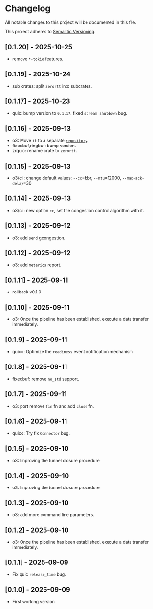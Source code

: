 # Changelog

All notable changes to this project will be documented in this file.

This project adheres to [Semantic Versioning](https://semver.org).

<!--
Note: In this file, do not use the hard wrap in the middle of a sentence for
compatibility with GitHub comment style markdown rendering.
-->

## [0.1.20] - 2025-10-25

- remove `*-tokio` features.

## [0.1.19] - 2025-10-24

- sub crates: split `zerortt` into subcrates.

## [0.1.17] - 2025-10-23

- quic: bump version to `0.1.17`. fixed `stream shutdown` bug.

## [0.1.16] - 2025-09-13

- o3: Move `it` to a separate [`repository`](https://github.com/ZeroRtt/o3).
- fixedbuf,ringbuf: bump version.
- zrquic: rename crate to `zerortt`.

## [0.1.15] - 2025-09-13

- o3/cli: change default values: `--cc`=bbr, `--mtu`=12000, `--max-ack-delay`=30

## [0.1.14] - 2025-09-13

- o3/cli: new option `cc`, set the congestion control algorithm with it.

## [0.1.13] - 2025-09-12

- o3: add `send` gcongestion.

## [0.1.12] - 2025-09-12

- o3: add `meterics` report.

## [0.1.11] - 2025-09-11

- rollback v0.1.9

## [0.1.10] - 2025-09-11

- o3: Once the pipeline has been established, execute a data transfer immediately.

## [0.1.9] - 2025-09-11

- quico: Optimize the `readiness` event notification mechanism

## [0.1.8] - 2025-09-11

- fixedbuf: remove `no_std` support.

## [0.1.7] - 2025-09-11

- o3: port remove `fin` fn and add `close` fn.

## [0.1.6] - 2025-09-11

- quico: Try fix `Connector` bug.

## [0.1.5] - 2025-09-10

- o3: Improving the tunnel closure procedure

## [0.1.4] - 2025-09-10

- o3: Improving the tunnel closure procedure

## [0.1.3] - 2025-09-10

- o3: add more command line parameters.

## [0.1.2] - 2025-09-10

- o3: Once the pipeline has been established, execute a data transfer immediately.

## [0.1.1] - 2025-09-09

- Fix quic `release_time` bug.

## [0.1.0] - 2025-09-09

- First working version

